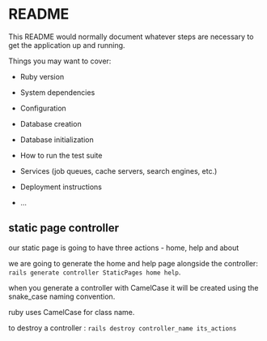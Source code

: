# README

This README would normally document whatever steps are necessary to get the
application up and running.

Things you may want to cover:

* Ruby version

* System dependencies

* Configuration

* Database creation

* Database initialization

* How to run the test suite

* Services (job queues, cache servers, search engines, etc.)

* Deployment instructions

* ...

## static page controller

our static page is going to have three actions - home, help and about

we are going to generate the home and help page alongside the controller:
`rails generate controller StaticPages home help`.

when you generate a controller with CamelCase it will be created using the snake_case naming convention.

ruby uses CamelCase for class name.

to destroy a controller : `rails destroy controller_name its_actions`

